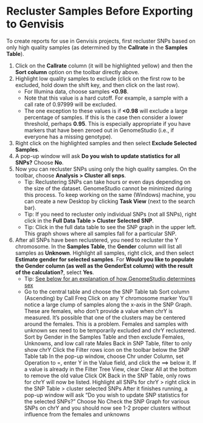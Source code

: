 # Recluster Samples Before Exporting to Genvisis

To create reports for use in Genvisis projects, first recluster SNPs based on only high quality samples (as determined by the **Callrate** in the **Samples Table**).

1. Click on the **Callrate** column (it will be highlighted yellow) and then the **Sort column** option on the toolbar directly above.
2. Highlight low quality samples to exclude (click on the first row to be excluded, hold down the shift key, and then click on the last row).
    * For Illumina data, choose samples **<0.98**.
    * Note that this value is a hard cutoff. For example, a sample with a call rate of 0.97999 will be excluded.
    * The one exception to these values is if **<0.98** will exclude a large percentage of samples. If this is the case then consider a lower threshold, perhaps **0.95**. This is especially appropriate if you have markers that have been zeroed out in GenomeStudio (i.e., if everyone has a missing genotype).
3. Right click on the highlighted samples and then select **Exclude Selected Samples**.
4. A pop-up window will ask **Do you wish to update statistics for all SNPs?** Choose **No**.
5. Now you can recluster SNPs using only the high quality samples. On the toolbar, choose **Analysis > Cluster all snps**.
    * Tip: Reclustering SNPs can take hours or even days depending on the size of the dataset. GenomeStudio cannot be minimized during this process. To keep working on the same (Windows) machine, you can create a new Desktop by clicking **Task View** (next to the search bar).
    * Tip: If you need to recluster only individual SNPs (not all SNPs), right click in the **Full Data Table > Cluster Selected SNP**.
    * Tip: Click in the full data table to see the SNP graph in the upper left. This graph shows where all samples fall for a particular SNP.
6. After all SNPs have been reclustered, you need to recluster the Y chromosome. In the **Samples Table**, the **Gender** column will list all samples as **Unknown**. Highlight all samples, right click, and then select **Estimate gender for selected samples**. For **Would you like to populate the Gender column (as well as the GenderEst column) with the result of the calculation?**, select **Yes**.
   * Tip: [See below for an explanation of how GenomeStudio determines sex](sex-determination-explained.md)
   * Go to the central table and choose the SNP Table tab
Sort column (Ascending) by Call Freq
Click on any Y chromosome marker
You’ll notice a large clump of samples along the x-axis in the SNP Graph. These are females, who don’t provide a value when chrY is measured.
It’s possible that one of the clusters may be centered around the females. This is a problem. Females and samples with unknown sex need to be temporarily excluded and chrY reclustered.
Sort by Gender in the Samples Table and then exclude Females, Unknowns, and low call rate Males
Back in SNP Table, filter to only show chrY
Click the Filter rows icon on the toolbar below the SNP Table tab
In the pop-up window, choose Chr under Column, set Operation to =, enter Y in the Value field, and click the ==> below it.
If a value is already in the Filter Tree View, clear Clear All at the bottom to remove the old value
Click OK
Back in the SNP Table, only rows for chrY will now be listed.
Highlight all SNPs for chrY > right click in the SNP Table > cluster selected SNPs
After it finishes running, a pop-up window will ask “Do you wish to update SNP statistics for the selected SNPs?” Choose No
Check the SNP Graph for various SNPs on chrY and you should now see 1-2 proper clusters without influence from the females and unknowns
